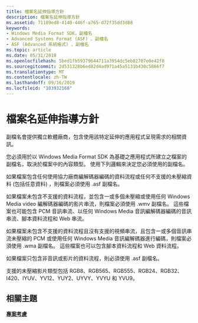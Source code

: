 ```yaml
---
title: 檔案名延伸指導方針
description: 檔案名延伸指導方針
ms.assetid: 71189ed8-4140-446f-a765-d72f35dd3d88
keywords:
- Windows Media Format SDK，副檔名
- Advanced Systems Format (ASF) 、副檔名
- ASF (Advanced 系統格式) 、副檔名
ms.topic: article
ms.date: 05/31/2018
ms.openlocfilehash: 5bed1fb59379644711a3954dc5eb82707e0e42f8
ms.sourcegitcommit: 2d531328b6ed82d4ad971a45a5131b430c5866f7
ms.translationtype: MT
ms.contentlocale: zh-TW
ms.lasthandoff: 09/16/2019
ms.locfileid: "103932168"
---
```

# <a name="file-name-extension-guidelines"></a>檔案名延伸指導方針

副檔名會提供獨立軟體廠商，包含使用該特定延伸的應用程式呈現需求的相關資訊。

您必須用於以 Windows Media Format SDK 為基礎之應用程式所建立之檔案的副檔名，取決於檔案中的內容類型。 使用下列邏輯來決定您必須使用的副檔名。

如果檔案包含任何使用協力廠商編解碼器編碼的資料流程或任何不支援的未壓縮資料 (包括任意資料) ，則檔案必須使用 .asf 副檔名。

如果檔案未包含不支援的資料流程，並包含一或多個未壓縮或使用任何 Windows Media video 編解碼器編碼的影片串流，則檔案必須使用 .wmv 副檔名。 這些檔案也可能包含 PCM 音訊串流、以任何 Windows Media 音訊編解碼器編碼的音訊串流、腳本資料流程和 Web 串流。

如果檔案未包含不支援的資料流程且沒有支援的視頻串流，且包含一或多個音訊串流未壓縮的 PCM 或使用任何 Windows Media 音訊編解碼器進行編碼，則檔案必須使用 .wma 副檔名。 這些檔案也可以包含腳本資料流程和 Web 資料流程。

如果檔案只包含非音訊或影片的資料流程，則必須使用 .asf 副檔名。

支援的未壓縮影片類型包括 RGB8、RGB565、RGB555、RGB24、RGB32、I420、IYUV、YV12、YUY2、UYVY、YVYU 和 YVU9。

## <a name="related-topics"></a>相關主題

<dl> <dt>

[**專案考慮**](project-considerations.md)
</dt> </dl>

 

 





